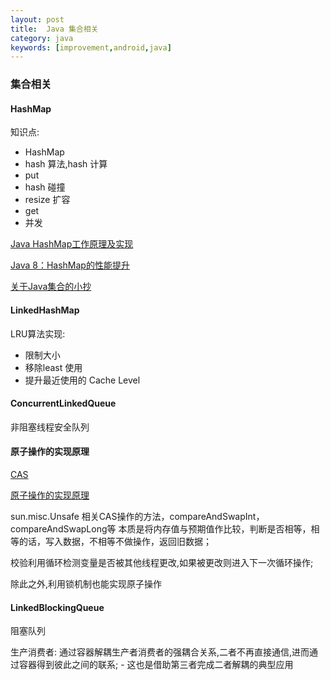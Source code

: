 ```yaml
---
layout: post
title:  Java 集合相关
category: java
keywords: [improvement,android,java]
---
```


### 集合相关  


#### HashMap   

知识点:

* HashMap   
* hash 算法,hash 计算    
* put   
* hash 碰撞       
* resize 扩容       
* get         
* 并发      

[Java HashMap工作原理及实现](http://yikun.github.io/2015/04/01/Java-HashMap%E5%B7%A5%E4%BD%9C%E5%8E%9F%E7%90%86%E5%8F%8A%E5%AE%9E%E7%8E%B0/)

[Java 8：HashMap的性能提升](http://www.importnew.com/14417.html)

[关于Java集合的小抄](http://calvin1978.blogcn.com/articles/collection.html)

#### LinkedHashMap   

LRU算法实现:

* 限制大小    
* 移除least 使用     
* 提升最近使用的 Cache Level

#### ConcurrentLinkedQueue

非阻塞线程安全队列   

#### 原子操作的实现原理

[CAS](https://zh.wikipedia.org/wiki/%E6%AF%94%E8%BE%83%E5%B9%B6%E4%BA%A4%E6%8D%A2)

[原子操作的实现原理](http://www.infoq.com/cn/articles/atomic-operation)

 sun.misc.Unsafe 相关CAS操作的方法，compareAndSwapInt，compareAndSwapLong等
本质是将内存值与预期值作比较，判断是否相等，相等的话，写入数据，不相等不做操作，返回旧数据；

校验利用循环检测变量是否被其他线程更改,如果被更改则进入下一次循环操作;

除此之外,利用锁机制也能实现原子操作

#### LinkedBlockingQueue   

阻塞队列

生产消费者: 通过容器解耦生产者消费者的强耦合关系,二者不再直接通信,进而通过容器得到彼此之间的联系; - 这也是借助第三者完成二者解耦的典型应用